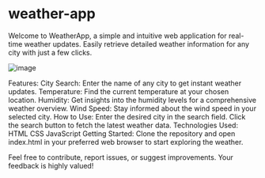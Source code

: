 # weather-app
Welcome to WeatherApp, a simple and intuitive web application for real-time weather updates. Easily retrieve detailed weather information for any city with just a few clicks.

![image](https://github.com/shemnduati/weather-app/assets/25221118/1ab6d2f8-847b-47f5-98d8-a87345631744)


Features:
City Search: Enter the name of any city to get instant weather updates.
Temperature: Find the current temperature at your chosen location.
Humidity: Get insights into the humidity levels for a comprehensive weather overview.
Wind Speed: Stay informed about the wind speed in your selected city.
How to Use:
Enter the desired city in the search field.
Click the search button to fetch the latest weather data.
Technologies Used:
HTML
CSS
JavaScript
Getting Started:
Clone the repository and open index.html in your preferred web browser to start exploring the weather.

Feel free to contribute, report issues, or suggest improvements. Your feedback is highly valued!

